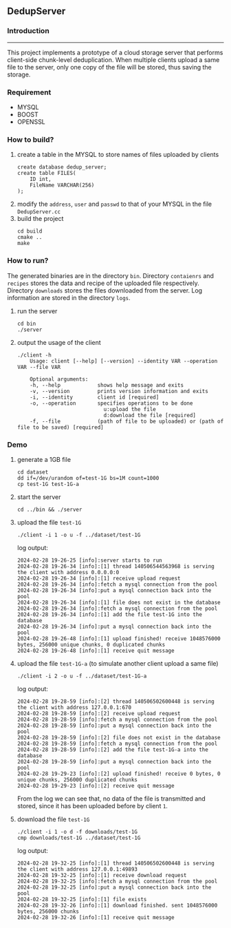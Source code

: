 ## DedupServer
### Introduction
***
This project implements a prototype of a cloud storage server that performs client-side chunk-level deduplication. When multiple clients upload a same file to the server, only one copy of the file will be stored, thus saving the storage.

### Requirement
* MYSQL
* BOOST
* OPENSSL

### How to build?
1. create a table in the MYSQL to store names of files uploaded by clients
    ```
    create database dedup_server;
    create table FILES(
        ID int,
        FileName VARCHAR(256)
    );
    ```
2. modify the `address`, `user` and `passwd` to that of your MYSQL in the file `DedupServer.cc`
3. build the project
    ```
    cd build
    cmake ..
    make
    ```

### How to run?
The generated binaries are in the directory `bin`. Directory `contaienrs` and `recipes` stores the data and recipe of the uploaded file respectively. Directory `downloads` stores the files downloaded from the server. Log information are stored in the directory `logs`.

1. run the server
    ```
    cd bin
    ./server
    ```
2. output the usage of the client
    ```
    ./client -h
        Usage: client [--help] [--version] --identity VAR --operation VAR --file VAR

        Optional arguments:
        -h, --help            shows help message and exits 
        -v, --version         prints version information and exits 
        -i, --identity        client id [required]
        -o, --operation       specifies operations to be done
                                u:upload the file
                                d:download the file [required]
        -f, --file            (path of file to be uploaded) or (path of file to be saved) [required]
    ```
### Demo
1. generate a 1GB file
    ```
    cd dataset
    dd if=/dev/urandom of=test-1G bs=1M count=1000
    cp test-1G test-1G-a
    ```
2. start the server
    ```
    cd ../bin && ./server
    ```
3. upload the file `test-1G`
    ```
    ./client -i 1 -o u -f ../dataset/test-1G
    ```
    log output:
    ```
    2024-02-28 19-26-25 [info]:server starts to run
    2024-02-28 19-26-34 [info]:[1] thread 140506544563968 is serving the client with address 0.0.0.0:0
    2024-02-28 19-26-34 [info]:[1] receive upload request
    2024-02-28 19-26-34 [info]:fetch a mysql connection from the pool
    2024-02-28 19-26-34 [info]:put a mysql connection back into the pool
    2024-02-28 19-26-34 [info]:[1] file does not exist in the database
    2024-02-28 19-26-34 [info]:fetch a mysql connection from the pool
    2024-02-28 19-26-34 [info]:[1] add the file test-1G into the database
    2024-02-28 19-26-34 [info]:put a mysql connection back into the pool
    2024-02-28 19-26-48 [info]:[1] upload finished! receive 1048576000 bytes, 256000 unique chunks, 0 duplicated chunks
    2024-02-28 19-26-48 [info]:[1] receive quit message
    ```

 4. upload the file `test-1G-a` (to simulate another client upload a same file)
    ```
    ./client -i 2 -o u -f ../dataset/test-1G-a
    ```
    log output:
    ```
    2024-02-28 19-28-59 [info]:[2] thread 140506502600448 is serving the client with address 127.0.0.1:670
    2024-02-28 19-28-59 [info]:[2] receive upload request
    2024-02-28 19-28-59 [info]:fetch a mysql connection from the pool
    2024-02-28 19-28-59 [info]:put a mysql connection back into the pool
    2024-02-28 19-28-59 [info]:[2] file does not exist in the database
    2024-02-28 19-28-59 [info]:fetch a mysql connection from the pool
    2024-02-28 19-28-59 [info]:[2] add the file test-1G-a into the database
    2024-02-28 19-28-59 [info]:put a mysql connection back into the pool
    2024-02-28 19-29-23 [info]:[2] upload finished! receive 0 bytes, 0 unique chunks, 256000 duplicated chunks
    2024-02-28 19-29-23 [info]:[2] receive quit message
    ```
    From the log we can see that, no data of the file is transmitted and stored, since it has been uploaded before by client `1`.

5. download the file `test-1G`
    ```
    ./client -i 1 -o d -f downloads/test-1G
    cmp downloads/test-1G ../dataset/test-1G
    ```
    log output:
    ```
    2024-02-28 19-32-25 [info]:[1] thread 140506502600448 is serving the client with address 127.0.0.1:49893
    2024-02-28 19-32-25 [info]:[1] receive download request
    2024-02-28 19-32-25 [info]:fetch a mysql connection from the pool
    2024-02-28 19-32-25 [info]:put a mysql connection back into the pool
    2024-02-28 19-32-25 [info]:[1] file exists
    2024-02-28 19-32-26 [info]:[1] download finished. sent 1048576000 bytes, 256000 chunks
    2024-02-28 19-32-26 [info]:[1] receive quit message
    ```
 